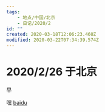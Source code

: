 ```yaml
---
tags:
    - 地点/中国/北京
    - 日记/2020/2
id: ""
created: 2020-03-18T12:06:23.460Z
modified: 2020-03-22T07:34:39.574Z
---
```


# 2020/2/26 于北京

<!-- @timer "date":"Wed Feb 26 2020 09:30:49 GMT+0800 (CST)" -->

早

<!-- @timer "date":"Wed Feb 26 2020 18:50:51 GMT+0800 (CST)","duration":"about 9 hours" -->

嘿 [baidu](https://baidu.com)
